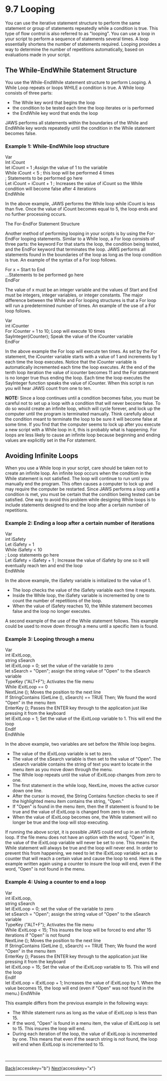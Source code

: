 # 9.7 Looping

You can use the iterative statement structure to perform the same
statement or group of statements repeatedly while a condition is true.
This type of flow control is also referred to as \"looping\". You can
use a loop in your script to perform a sequence of statements several
times. A loop essentially shortens the number of statements required.
Looping provides a way to determine the number of repetitions
automatically, based on evaluations made in your script.

## The While-EndWhile Statement Structure

You use the While-EndWhile statement structure to perform Looping. A
While Loop repeats or loops WHILE a condition is true. A While loop
consists of three parts:

- The While key word that begins the loop
- the condition to be tested each time the loop iterates or is performed
- the EndWhile key word that ends the loop

JAWS performs all statements within the boundaries of the While and
EndWhile key words repeatedly until the condition in the While statement
becomes false.

### Example 1: While-EndWhile loop structure

Var\
Int iCount\
let iCount = 1 ;Assign the value of 1 to the variable\
While iCount \< 5 ; this loop will be performed 4 times\
; Statements to be performed go here\
Let iCount = iCount + 1 ; Increases the value of iCount so the While
condition will become false after 4 iterations\
EndWhile

In the above example, JAWS performs the While loop while iCount is less
than five. Once the value of iCount becomes equal to 5, the loop ends
and no further processing occurs.

The For-EndFor Statement Structure

Another method of performing looping in your scripts is by using the
For-EndFor looping statements. Similar to a While loop, a For loop
consists of three parts: the keyword For that starts the loop, the
condition being tested, and the EndFor keyword that terminates the loop.
JAWS performs all statements found in the boundaries of the loop as long
as the loop condition is true. An example of the syntax of a For loop
follows.

For x = Start to End\
\...Statements to be performed go here\
EndFor

The value of x must be an integer variable and the values of Start and
End must be integers, integer variables, or integer constants. The major
difference between the While and For looping structures is that a For
loop will run a predetermined number of times. An example of the use of
a For loop follows.

Var\
int iCounter\
For iCounter = 1 to 10; Loop will execute 10 times\
SayInteger(iCounter); Speak the value of the iCounter variable\
EndFor

In the above example the For loop will execute ten times. As set by the
For statement, the iCounter variable starts with a value of 1 and
increments by 1 each time the loop executes. Notice that the iCounter
variable is automatically incremented each time the loop executes. At
the end of the tenth loop iteration the value of icounter becomes 11 and
the For statement is no longer true thus ending the loop. Each time the
loop executes the SayInteger function speaks the value of iCounter. When
this script is run you will hear JAWS count from one to ten.

**NOTE:** Since a loop continues until a condition becomes false, you
must be careful not to set up a loop with a condition that will never
become false. To do so would create an infinite loop, which will cycle
forever, and lock up the computer until the program is terminated
manually. Think carefully about the condition meant to terminate the
loop to be sure it will become false at some time. If you find that the
computer seems to lock up after you execute a new script with a While
loop in it, this is probably what is happening. For loops are less
likely to cause an infinite loop because beginning and ending values are
explicitly set in the For statement.

## Avoiding Infinite Loops

When you use a While loop in your script, care should be taken not to
create an infinite loop. An infinite loop occurs when the condition in
the While statement is not satisfied. The loop will continue to run
until you manually end the program. This often causes a computer to lock
up and may require the computer be restarted. Since JAWS performs a loop
until a condition is met, you must be certain that the condition being
tested can be satisfied. One way to avoid this problem while designing
While loops is to include statements designed to end the loop after a
certain number of repetitions.

### Example 2: Ending a loop after a certain number of iterations

Var\
int iSafety\
Let iSafety = 1\
While iSafety \< 10\
; Loop statements go here\
Let iSafety = iSafety + 1 ; Increase the value of iSafety by one so it
will eventually reach ten and end the loop\
EndWhile

In the above example, the iSafety variable is initialized to the value
of 1.

- The loop checks the value of the iSafety variable each time it
  repeats.
- Inside the While loop, the iSafety variable is incremented by one to
  count the number of repetitions of the loop.
- When the value of iSafety reaches 10, the While statement becomes
  false and the loop no longer executes.

A second example of the use of the While statement follows. This example
could be used to move down through a menu until a specific item is
found.

### Example 3: Looping through a menu

Var\
int iExitLoop,\
string sSearch\
let iExitLoop = 0; set the value of the variable to zero\
let sSearch = "Open"; assign the string value of \"Open\" to the sSearch
variable\
TypeKey ("ALT+F"); Activates the file menu\
While iExitLoop == 0\
NextLine (); Moves the position to the next line\
If StringContains (GetLine (), sSearch) == TRUE Then; We found the word
\"Open\" in the menu item\
EnterKey (); Passes the ENTER key through to the application just like
pressing it from the keyboard\
let iExitLoop = 1; Set the value of the iExitLoop variable to 1. This
will end the loop\
EndIf\
EndWhile

In the above example, two variables are set before the While loop
begins.

- The value of the iExitLoop variable is set to zero.
- The value of the sSearch variable is then set to the value of "Open".
  The sSearch variable contains the string of text you want to locate in
  the menu item as you move down through the menu.
- The While loop repeats until the value of iExitLoop changes from zero
  to one.
- The first statement in the while loop, NextLine, moves the active
  cursor down one line.
- After the cursor is moved, the String Contains function checks to see
  if the highlighted menu item contains the string, "Open."
- If "Open" is found in the menu item, then the If statement is found to
  be true and the value of iExitLoop is changed from zero to one.
- When the value of iExitLoop becomes one, the While statement will no
  longer be true and the loop will stop executing.

If running the above script, it is possible JAWS could end up in an
infinite loop. If the file menu does not have an option with the word,
\"Open\" in it, the value of the iExitLoop variable will never be set to
one. This means the While statement will always be true and the loop
will never end. In order to prevent this from happening, we need to let
the iExitLoop variable act as a counter that will reach a certain value
and cause the loop to end. Here is the example written again using a
counter to insure the loop will end, even if the word, \"Open\" is not
found in the menu.

### Example 4: Using a counter to end a loop

Var\
int iExitLoop,\
string sSearch\
let iExitLoop = 0; set the value of the variable to zero\
let sSearch = \"Open\"; assign the string value of \"Open\" to the
sSearch variable\
TypeKey (\"ALT+F\"); Activates the file menu\
While iExitLoop \< 15; This insures the loop will be forced to end after
15 iterations if \"Open\" is not found\
NextLine (); Moves the position to the next line\
If StringContains (GetLine (), sSearch) == TRUE Then; We found the word
\"Open\" in the menu item\
EnterKey (); Passes the ENTER key through to the application just like
pressing it from the keyboard\
let iExitLoop = 15; Set the value of the iExitLoop variable to 15. This
will end the loop\
EndIf\
let iExitLoop = iExitLoop + 1; Increases the value of iExitLoop by 1.
When the value becomes 15, the loop will end (even if \"Open\" was not
found in the menu.) EndWhile

This example differs from the previous example in the following ways:

- The While statement runs as long as the value of iExitLoop is less
  than 15.
- If the word, \"Open\" is found in a menu item, the value of iExitLoop
  is set to 15. This insures the loop will end.
- During each iteration of the loop, the value of iExitLoop is
  incremented by one. This means that even if the search string is not
  found, the loop will end when iExitLoop is incremented to 15.

 

  ---------------------------------------------------------- -- --------------------------------------------------
  [Back](javascript:window.history.go(-1);){accesskey="b"}      [Next](09-8_ChapterExercises.htm){accesskey="x"}
  ---------------------------------------------------------- -- --------------------------------------------------
